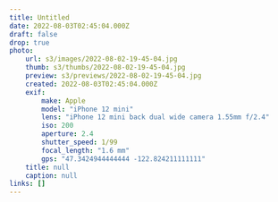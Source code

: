 ```yaml
---
title: Untitled
date: 2022-08-03T02:45:04.000Z
draft: false
drop: true
photo:
    url: s3/images/2022-08-02-19-45-04.jpg
    thumb: s3/thumbs/2022-08-02-19-45-04.jpg
    preview: s3/previews/2022-08-02-19-45-04.jpg
    created: 2022-08-03T02:45:04.000Z
    exif:
        make: Apple
        model: "iPhone 12 mini"
        lens: "iPhone 12 mini back dual wide camera 1.55mm f/2.4"
        iso: 200
        aperture: 2.4
        shutter_speed: 1/99
        focal_length: "1.6 mm"
        gps: "47.3424944444444 -122.824211111111"
    title: null
    caption: null
links: []
---
```

